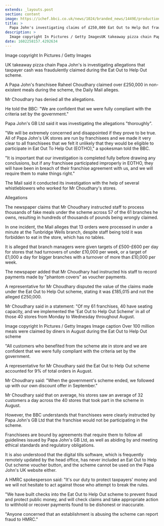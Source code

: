 ```yaml
--- 
extends: _layouts.post 
section: content 
image: https://ichef.bbci.co.uk/news/1024/branded_news/1449E/production/_114820138_papa-johns1.jpg 
title: > 
  Papa John's investigating claims of £250,000 Eat Out to Help Out fraud 
description: > 
  Image copyright In Pictures / Getty ImagesUK takeaway pizza chain Papa John's is investigating allegations that taxpayer cash was fraudulently claimed during the Eat Out to Help Out scheme.A Papa John's franchisee Raheel Choudhary claimed over £250,000 in non-existent meals during the scheme, the Daily Mail alleges.Papa John's GB Ltd said it was investigating the allegations "thoroughly".A representative for Mr Choudhary said the Eat Out to Help Out scheme accounted for 9% of total orders in August.However, the BBC understands that franchisees were clearly instructed by Papa John's GB Ltd that the franchise would not be participating in the scheme. 
date: 1602258157.4292634 
--- 
```

Image copyright In Pictures / Getty Images

UK takeaway pizza chain Papa John's is investigating allegations that taxpayer cash was fraudulently claimed during the Eat Out to Help Out scheme.

A Papa John's franchisee Raheel Choudhary claimed over £250,000 in non-existent meals during the scheme, the Daily Mail alleges.

Mr Choudhary has denied all the allegations.

He told the BBC: "We are confident that we were fully compliant with the criteria set by the government."

Papa John's GB Ltd said it was investigating the allegations "thoroughly".

"We will be extremely concerned and disappointed if they prove to be true. All of Papa John's UK stores are run by franchisees and we made it very clear to all franchisees that we felt it unlikely that they would be eligible to participate in Eat Out To Help Out (EOTHO)," a spokesman told the BBC.

"It is important that our investigation is completed fully before drawing any conclusions, but if any franchisee participated improperly in EOTHO, they will have been in breach of their franchise agreement with us, and we will require them to make things right."

The Mail said it conducted its investigation with the help of several whistleblowers who worked for Mr Choudhary's stores.

Allegations

The newspaper claims that Mr Choudhary instructed staff to process thousands of fake meals under the scheme across 57 of the 61 branches he owns, resulting in hundreds of thousands of pounds being wrongly claimed.

In one incident, the Mail alleges that 13 orders were processed in under a minute at the Tunbridge Wells branch, despite staff being told it was forbidden to eat in the store, which has no tables.

It is alleged that branch managers were given targets of £500-£600 per day for stores that had turnovers of under £10,000 per week, or a target of £1,000 a day for bigger branches with a turnover of more than £10,000 per week.

The newspaper added that Mr Choudhary had instructed his staff to record payments made by "phantom covers" as voucher payments.

A representative for Mr Choudhary disputed the value of the claims made under the Eat Out to Help Out scheme, stating it was £185,015 and not the alleged £250,000.

Mr Choudhary said in a statement: "Of my 61 franchises, 40 have seating capacity, and we implemented the 'Eat Out to Help Out Scheme' in all of those 40 stores from Monday to Wednesday throughout August.

Image copyright In Pictures / Getty Images Image caption Over 100 million meals were claimed by diners in August during the Eat Out to Help Out scheme

"All customers who benefited from the scheme ate in store and we are confident that we were fully compliant with the criteria set by the government.

A representative for Mr Choudhary said the Eat Out to Help Out scheme accounted for 9% of total orders in August.

Mr Choudhary said: "When the government's scheme ended, we followed up with our own discount offer in September."

Mr Choudhary said that on average, his stores saw an average of 32 customers a day across the 40 stores that took part in the scheme in August.

However, the BBC understands that franchisees were clearly instructed by Papa John's GB Ltd that the franchise would not be participating in the scheme.

Franchisees are bound by agreements that require them to follow all guidelines issued by Papa John's GB Ltd, as well as abiding by and meeting ethical standards and regulatory obligations.

It is also understood that the digital tills software, which is frequently remotely updated by the head office, has never included an Eat Out to Help Out scheme voucher button, and the scheme cannot be used on the Papa John's UK website either.

A HMRC spokesperson said: "It's our duty to protect taxpayers' money and we will not hesitate to act against those who attempt to break the rules.

"We have built checks into the Eat Out to Help Out scheme to prevent fraud and protect public money, and will check claims and take appropriate action to withhold or recover payments found to be dishonest or inaccurate.

"Anyone concerned that an establishment is abusing the scheme can report fraud to HMRC."